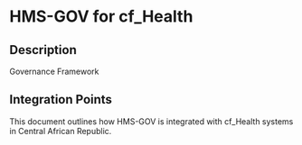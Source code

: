 # HMS-GOV for cf_Health

## Description

Governance Framework

## Integration Points

This document outlines how HMS-GOV is integrated with cf_Health systems in Central African Republic.
